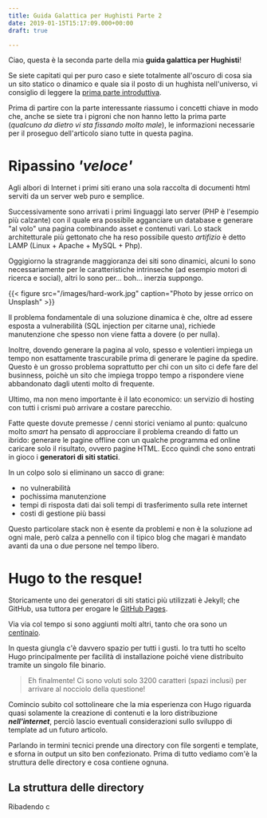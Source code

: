 ```yaml
---
title: Guida Galattica per Hughisti Parte 2
date: 2019-01-15T15:17:09.000+00:00
draft: true

---
```

Ciao, questa è la seconda parte della mia **guida galattica per Hughisti**!

Se siete capitati qui per puro caso e siete totalmente all'oscuro di cosa sia un sito statico o dinamico e quale sia il posto di un hughista nell'universo,
vi consiglio di leggere la [prima parte introduttiva](/blog/guida-galattica-per-hughisti-parte-1).

Prima di partire con la parte interessante riassumo i concetti chiave in modo che, anche se siete tra i pigroni che non hanno letto la prima parte (_qualcuno da dietro vi sta fissando molto male_), le informazioni necessarie per il proseguo dell'articolo siano tutte in questa pagina.

# Ripassino _'veloce'_

Agli albori di Internet i primi siti erano una sola raccolta di documenti html serviti da un server web puro e semplice.

Successivamente sono arrivati i primi linguaggi lato server (PHP è l'esempio più calzante) con il quale era possibile agganciare un database e generare "al volo" una pagina combinando asset e contenuti vari. Lo stack architetturale più gettonato che ha reso possibile questo _artifizio_ è detto LAMP (Linux + Apache + MySQL + Php).

Oggigiorno la stragrande maggioranza dei siti sono dinamici, alcuni lo sono necessariamente
per le caratteristiche intrinseche (ad esempio motori di ricerca e social), altri lo sono per... boh... inerzia suppongo.

{{< figure src="/images/hard-work.jpg" caption="Photo by jesse orrico on Unsplash" >}}

Il problema fondamentale di una soluzione dinamica è che, oltre ad essere esposta a vulnerabilità (SQL injection per citarne una), richiede manutenzione che spesso non viene fatta a dovere (o per nulla).

Inoltre, dovendo generare la pagina al volo, spesso e volentieri impiega un tempo non esattamente trascurabile prima di generare le pagine da spedire. Questo è un grosso problema soprattutto per chi con un sito ci defe fare del businness, poichè un sito che impiega troppo tempo a rispondere viene abbandonato dagli utenti molto di frequente.

Ultimo, ma non meno importante è il lato economico: un servizio di hosting con tutti i crismi
può arrivare a costare parecchio.

Fatte queste dovute premesse / cenni storici veniamo al punto: qualcuno molto _smart_
ha pensato di approcciare il problema creando di fatto un ibrido: generare le pagine offline con un qualche programma ed online caricare solo il risultato, ovvero pagine HTML. Ecco quindi che sono entrati in gioco i **generatori di siti statici**.

In un colpo solo si eliminano un sacco di grane:

* no vulnerabilità
* pochissima manutenzione
* tempi di risposta dati dai soli tempi di trasferimento sulla rete internet
* costi di gestione più bassi

Questo particolare stack non è esente da problemi e non è la soluzione ad ogni male, però calza a pennello con il tipico blog che magari è mandato avanti da una o due persone nel tempo libero.

# Hugo to the resque!

Storicamente uno dei generatori di siti statici più utilizzati è Jekyll; che GitHub, usa tuttora per erogare le [GitHub Pages](https://pages.github.com).

Via via col tempo si sono aggiunti molti altri, tanto che ora sono un [centinaio](https://www.staticgen.com).

In questa giungla c'è davvero spazio per tutti i gusti. Io tra tutti ho scelto Hugo principalmente per facilità di installazione poiché viene distribuito tramite un singolo file binario.

> Eh finalmente! Ci sono voluti solo 3200 caratteri (spazi inclusi) per arrivare al nocciolo della questione!

Comincio subito col sottolineare che la mia esperienza con Hugo riguarda quasi solamente la creazione di contenuti
e la loro distribuzione **_nell'internet_**, perciò lascio eventuali considerazioni sullo sviluppo di template ad un futuro
articolo.

Parlando in termini tecnici prende una directory con file sorgenti e template, e sforna in output un sito ben confezionato.
Prima di tutto vediamo com'è la struttura delle directory e cosa contiene ognuna.

## La struttura delle directory

Ribadendo c